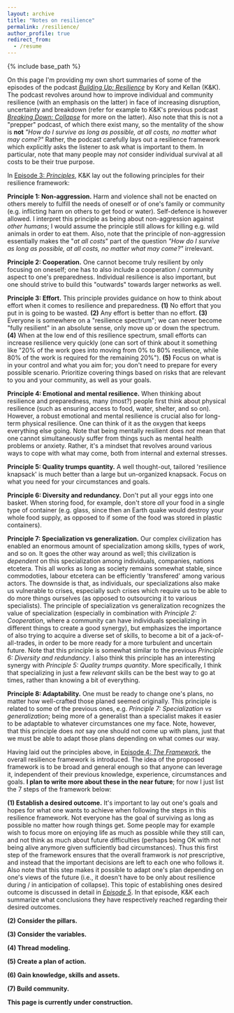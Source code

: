```yaml
---
layout: archive
title: "Notes on resilience"
permalink: /resilience/
author_profile: true
redirect_from:
  - /resume
---
```


{% include base_path %}

On this page I'm providing my own short summaries of some of the episodes of the podcast [_Building Up: Resilience_](https://shows.acast.com/building-up-resilience) by Kory and Kellan (K&K). The podcast revolves around how to improve individual and community resilience (with an emphasis on the latter) in face of increasing disruption, uncertainty and breakdown (refer for example to K&K's previous podcast [_Breaking Down: Collapse_]([xx](https://collapsepod.buzzsprout.com/)) for more on the latter). Also note that this is not a "prepper" podcast, of which there exist many, so the mentality of the show is **not** _"How do I survive as long as possible, at all costs, no matter what may come?"_ Rather, the podcast carefully lays out a resilience framework which explicitly asks the listener to ask what is important to them. In particular, note that many people may _not_ consider individual survival at all costs to be their true purpose.

In [Episode 3: _Principles_](https://shows.acast.com/building-up-resilience/episodes/episode-3-principles), K&K lay out the following principles for their resilience framework:

**Principle 1: Non-aggression.** Harm and violence shall not be enacted on others merely to fulfill the needs of oneself or of one's family or community (e.g. inflicting harm on others to get food or water). Self-defence is however allowed. I interpret this principle as being about non-aggression against _other humans_; I would assume the principle still allows for killing e.g. wild animals in order to eat them. Also, note that the principle of non-aggression essentially makes the "_at all costs_" part of the question _"How do I survive as long as possible, at all costs, no matter what may come?"_ irrelevant.

**Principle 2: Cooperation.** One cannot become truly resilient by only focusing on oneself; one has to also include a cooperation / community aspect to one's preparedness. Individual resilience is also important, but one should strive to build this "outwards" towards larger networks as well.

**Principle 3: Effort.** This principle provides guidance on how to think about effort when it comes to resilience and preparedness. **(1)** No effort that you put in is going to be wasted. **(2)** Any effort is better than no effort. **(3)** Everyone is somewhere on a "resilience spectrum"; we can never become "fully resilient" in an absolute sense, only move up or down the spectrum. **(4)** When at the low end of this resilience spectrum, small efforts can increase resilience very quickly (one can sort of think about it something like "20% of the work goes into moving from 0% to 80% resilience, while 80% of the work is required for the remaining 20%"). **(5)** Focus on what is in your control and what you aim for; you don't need to prepare for every possible scenario. Prioritize covering things based on risks that are relevant to you and your community, as well as your goals.

**Principle 4: Emotional and mental resilience.** When thinking about resilience and preparedness, many (most?) people first think about physical resilience (such as ensuring access to food, water, shelter, and so on). However, a robust emotional and mental resilience is crucial also for long-term physical resilience. One can think of it as the oxygen that keeps everything else going. Note that being mentally resilient does _not_ mean that one cannot simultaneously suffer from things such as mental health problems or anxiety. Rather, it's a mindset that revolves around various ways to cope with what may come, both from internal and external stresses.

**Principle 5: Quality trumps quantity.** A well thought-out, tailored 'resilience knapsack' is much better than a large but un-organized knapsack. Focus on what you need for your circumstances and goals. 

**Principle 6: Diversity and redundancy.** Don't put all your eggs into one basket. When storing food, for example, don't store _all_ your food in a single type of container (e.g. glass, since then an Earth quake would destroy your whole food supply, as opposed to if some of the food was stored in plastic containers). 

**Principle 7: Specialization vs generalization.** Our complex civilization has enabled an enormous amount of specialization among skills, types of work, and so on. It goes the other way around as well; this civilization is _dependent_ on this specialization among individuals, companies, nations etcetera. This all works as long as society remains somewhat stable, since commodoties, labour etcetera can be efficiently 'transfered' among various actors. The downside is that, as individuals, our specializations also make us vulnerable to crises, especially such crises which require us to be able to do more things ourselves (as opposed to outsourcing it to various specialists). The principle of specialization vs generalization recognizes the value of specialization (especially in combination with _Principle 2: Cooperation_, where a community can have individuals specializing in different things to create a good synergy), but emphasizes the importance of also trying to acquire a diverse set of skills, to become a bit of a jack-of-all-trades, in order to be more ready for a more turbulent and uncertain future. Note that this principle is somewhat similar to the previous _Principle 6: Diversity and redundancy_. I also think this principle has an interesting synergy with _Principle 5: Quality trumps quantity_. More specifically, I think that specializing in just a few _relevant_ skills can be the best way to go at times, rather than knowing a bit of everything.

**Principle 8: Adaptability.** One must be ready to change one's plans, no matter how well-crafted those planed seemed originally. This principle is related to some of the previous ones, e.g. _Principle 7: Specialization vs generalization_; being more of a generalist than a specialist makes it easier to be adaptable to whatever circumstances one my face. Note, however, that this principle does _not_ say one should not come up with plans, just that we must be able to adapt those plans depending on what comes our way.

Having laid out the principles above, in [Episode 4: _The Framework_](https://shows.acast.com/building-up-resilience/episodes/episode-4-the-framework), the overall resilience framework is introduced. The idea of the proposed framework is to be broad and general enough so that anyone can leverage it, independent of their previous knowledge, experience, circumstances and goals.  **I plan to write more about these in the near future**; for now I just list the 7 steps of the framework below:

**(1) Establish a desired outcome.** It's important to lay out one's goals and hopes for what one wants to achieve when following the steps in this resilience framework. Not everyone has the goal of surviving as long as possible no matter how rough things get. Some people may for example wish to focus more on enjoying life as much as possible while they still can, and not think as much about future difficulties (perhaps being OK with not being alive anymore given sufficiently bad circumstances). Thus this first step of the framework ensures that the overall framwork is _not_ prescriptive, and instead that the important decisions are left to each one who follows it. Also note that this step makes it possible to adapt one's plan depending on one's views of the future (i.e., it doesn't have to be only about resilience during / in anticipation of collapse). This topic of establishing ones desired outcome is discussed in detail in [_Episode 5_](https://shows.acast.com/building-up-resilience/episodes/episode-5-establish-your-desired-outcome). In that episode, K&K each summarize what conclusions they have respectively reached regarding their desired outcomes.

**(2) Consider the pillars.**

**(3) Consider the variables.**

**(4) Thread modeling.**

**(5) Create a plan of action.**

**(6) Gain knowledge, skills and assets.**

**(7) Build community.**

**This page is currently under construction.**
